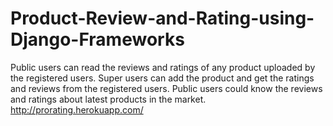 # Product-Review-and-Rating-using-Django-Frameworks
Public users can read the reviews and ratings of any product uploaded by the registered users. Super users can add the product and get the ratings and reviews from the registered users. Public users could know the reviews and ratings about latest products in the market.
http://prorating.herokuapp.com/
